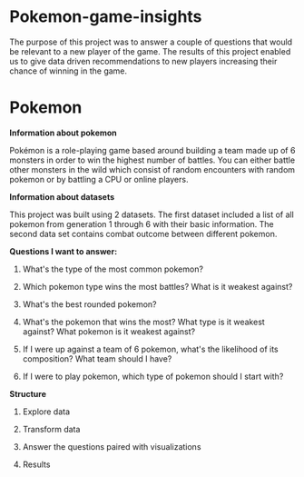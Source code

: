 # Pokemon-game-insights
The purpose of this project was to answer  a couple of questions that would be relevant to a new player of the game. The results of this project enabled us to give data driven recommendations to new players increasing their chance of winning in the game.

# Pokemon
**Information about pokemon**

Pokémon is a role-playing game based around building a team made up of 6 monsters in order to win the highest number of battles. You can either battle other monsters in the wild which consist of random encounters with random pokemon or by battling a CPU or online players.

**Information about datasets** 

This project was built using 2 datasets. The first dataset included a list of all pokemon from generation 1 through 6 with their basic information. The second data set contains combat outcome between different pokemon.

**Questions I want to answer:**
1) What's the type of the most common pokemon?

2) Which pokemon type wins the most battles? What is it weakest against?

3) What's the best rounded pokemon?

4) What's the pokemon that wins the most? What type is it weakest against? What pokemon is it weakest against?

5) If I were up against a team of 6 pokemon, what's the likelihood of its composition? What team should I have?

6) If I were to play pokemon, which type of pokemon should I start with?

**Structure**
1) Explore data 

2) Transform data 

3) Answer the questions paired with visualizations

4) Results
